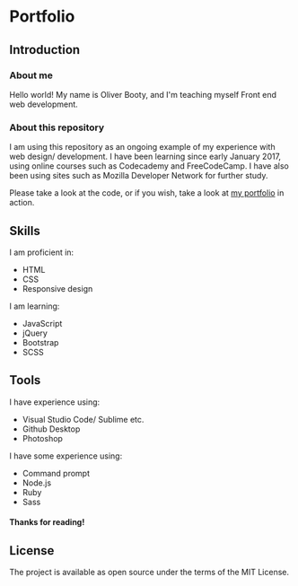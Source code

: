# Portfolio

## Introduction

### About me
Hello world! My name is Oliver Booty, and I'm teaching myself Front end web development.

### About this repository

I am using this repository as an ongoing example of my experience with web design/ development. I have been learning since early January 2017, using online courses such as Codecademy and FreeCodeCamp. I have also been using sites such as Mozilla Developer Network for further study.

Please take a look at the code, or if you wish, take a look at [my portfolio](https://seedboot.github.io/Portfolio/) in action.

## Skills
I am proficient in:
- HTML
- CSS
- Responsive design

I am learning:
- JavaScript
- jQuery
- Bootstrap
- SCSS

## Tools
I have experience using:
- Visual Studio Code/ Sublime etc.
- Github Desktop
- Photoshop

I have some experience using:
- Command prompt
- Node.js
- Ruby
- Sass

#### Thanks for reading!

## License
The project is available as open source under the terms of the MIT License.
